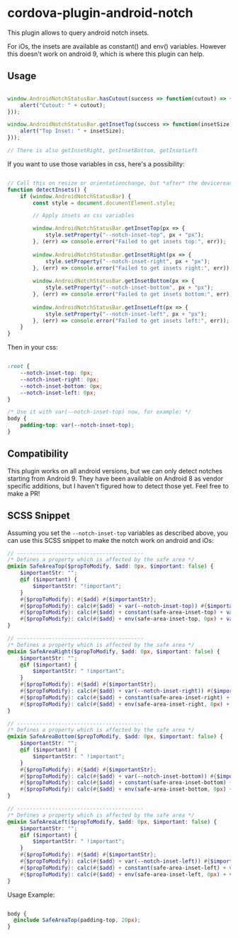 # cordova-plugin-android-notch

This plugin allows to query android notch insets.

For iOs, the insets are available as constant() and env() variables. However this doesn't work on android 9, which is where this plugin can help.

## Usage

```js

window.AndroidNotchStatusBar.hasCutout(success => function(cutout) => {
    alert("Cutout: " + cutout);
}));

window.AndroidNotchStatusBar.getInsetTop(success => function(insetSize) => {
    alert("Top Inset: " + insetSize);
}));

// There is also getInsetRight, getInsetBottom, getInsetLeft
```


If you want to use those variables in css, here's a possibility:

```js

// Call this on resize or orientationchange, but *after* the deviceready event
function detectInsets() {
    if (window.AndroidNotchStatusBar) {
        const style = document.documentElement.style;

        // Apply insets as css variables

        window.AndroidNotchStatusBar.getInsetTop(px => {
            style.setProperty("--notch-inset-top", px + "px");
        }, (err) => console.error("Failed to get insets top:", err));
        
        window.AndroidNotchStatusBar.getInsetRight(px => {
            style.setProperty("--notch-inset-right", px + "px");
        }, (err) => console.error("Failed to get insets right:", err));
        
        window.AndroidNotchStatusBar.getInsetBottom(px => {
            style.setProperty("--notch-inset-bottom", px + "px");
        }, (err) => console.error("Failed to get insets bottom:", err));
        
        window.AndroidNotchStatusBar.getInsetLeft(px => {
            style.setProperty("--notch-inset-left", px + "px");
        }, (err) => console.error("Failed to get insets left:", err));
    }
}
```


Then in your css:

```css

:root {
    --notch-inset-top: 0px;
    --notch-inset-right: 0px;
    --notch-inset-bottom: 0px;
    --notch-inset-left: 0px;
}

/* Use it with var(--notch-inset-top) now, for example: */
body {
    padding-top: var(--notch-inset-top);
}

```

## Compatibility

This plugin works on all android versions, but we can only detect notches starting from Android 9. They have been available on Android 8 as vendor specific additions, but I haven't figured how to detect those yet. Feel free to make a PR!


## SCSS Snippet

Assuming you set the `--notch-inset-top` variables as described above, you can use this SCSS snippet to make the notch work on android and iOs:

```scss
// ----------------------------------------
/* Defines a property which is affected by the safe area */
@mixin SafeAreaTop($propToModify, $add: 0px, $important: false) {
    $importantStr: "";
    @if ($important) {
        $importantStr: "!important";
    }
    #{$propToModify}: #{$add} #{$importantStr};
    #{$propToModify}: calc(#{$add} + var(--notch-inset-top)) #{$importantStr};
    #{$propToModify}: calc(#{$add} + constant(safe-area-inset-top) + var(--notch-inset-top)) #{$importantStr};
    #{$propToModify}: calc(#{$add} + env(safe-area-inset-top, 0px) + var(--notch-inset-top)) #{$importantStr};
}

// ----------------------------------------
/* Defines a property which is affected by the safe area */
@mixin SafeAreaRight($propToModify, $add: 0px, $important: false) {
    $importantStr: "";
    @if ($important) {
        $importantStr: " !important";
    }
    #{$propToModify}: #{$add} #{$importantStr};
    #{$propToModify}: calc(#{$add} + var(--notch-inset-right)) #{$importantStr};
    #{$propToModify}: calc(#{$add} + constant(safe-area-inset-right) + var(--notch-inset-right)) #{$importantStr};
    #{$propToModify}: calc(#{$add} + env(safe-area-inset-right, 0px) + var(--notch-inset-right)) #{$importantStr};
}

// ----------------------------------------
/* Defines a property which is affected by the safe area */
@mixin SafeAreaBottom($propToModify, $add: 0px, $important: false) {
    $importantStr: "";
    @if ($important) {
        $importantStr: " !important";
    }
    #{$propToModify}: #{$add} #{$importantStr};
    #{$propToModify}: calc(#{$add} + var(--notch-inset-bottom)) #{$importantStr};
    #{$propToModify}: calc(#{$add} + constant(safe-area-inset-bottom) + var(--notch-inset-bottom)) #{$importantStr};
    #{$propToModify}: calc(#{$add} + env(safe-area-inset-bottom, 0px) + var(--notch-inset-bottom)) #{$importantStr};
}

// ----------------------------------------
/* Defines a property which is affected by the safe area */
@mixin SafeAreaLeft($propToModify, $add: 0px, $important: false) {
    $importantStr: "";
    @if ($important) {
        $importantStr: " !important";
    }
    #{$propToModify}: #{$add} #{$importantStr};
    #{$propToModify}: calc(#{$add} + var(--notch-inset-left)) #{$importantStr};
    #{$propToModify}: calc(#{$add} + constant(safe-area-inset-left) + var(--notch-inset-left)) #{$importantStr};
    #{$propToModify}: calc(#{$add} + env(safe-area-inset-left, 0px) + var(--notch-inset-left)) #{$importantStr};
}
```

Usage Example:

```scss

body {
  @include SafeAreaTop(padding-top, 20px);
}

```
